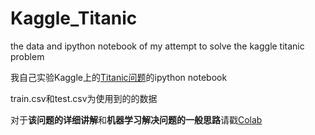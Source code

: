# Kaggle_Titanic
the data and ipython notebook of my attempt to solve the kaggle titanic problem

我自己实验Kaggle上的[Titanic问题](https://www.kaggle.com/c/titanic)的ipython notebook

train.csv和test.csv为使用到的的数据

对于**该问题的详细讲解**和**机器学习解决问题的一般思路**请戳[Colab](https://colab.research.google.com/drive/1G2d2_oQzXsTtLnqZEjH48KSNKt5wddfj?usp=sharing)


